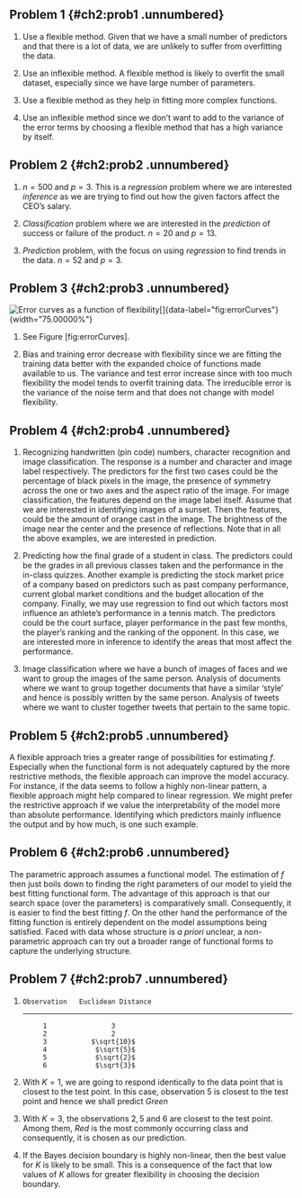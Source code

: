 Problem 1 {#ch2:prob1 .unnumbered}
---------

1.  Use a flexible method. Given that we have a small number of
    predictors and that there is a lot of data, we are unlikely to
    suffer from overfitting the data.

2.  Use an inflexible method. A flexible method is likely to overfit the
    small dataset, especially since we have large number of parameters.

3.  Use a flexible method as they help in fitting more complex
    functions.

4.  Use an inflexible method since we don’t want to add to the variance
    of the error terms by choosing a flexible method that has a high
    variance by itself.

Problem 2 {#ch2:prob2 .unnumbered}
---------

1.  $n = 500$ and $p = 3$. This is a *regression* problem where we are
    interested *inference* as we are trying to find out how the given
    factors affect the CEO’s salary.

2.  *Classification* problem where we are interested in the *prediction*
    of success or failure of the product. $n = 20$ and $p = 13$.

3.  *Prediction* problem, with the focus on using *regression* to find
    trends in the data. $n = 52$ and $p =
            3$.

Problem 3 {#ch2:prob3 .unnumbered}
---------

![Error curves as a function of
flexibility[]{data-label="fig:errorCurves"}](../img/ch2Q3){width="75.00000%"}

1.  See Figure \[fig:errorCurves\].

2.  Bias and training error decrease with flexibility since we are
    fitting the training data better with the expanded choice of
    functions made available to us. The variance and test error increase
    since with too much flexibility the model tends to overfit training
    data. The irreducible error is the variance of the noise term and
    that does not change with model flexibility.

Problem 4 {#ch2:prob4 .unnumbered}
---------

1.  Recognizing handwritten (pin code) numbers, character recognition
    and image classification. The response is a number and character and
    image label respectively. The predictors for the first two cases
    could be the percentage of black pixels in the image, the presence
    of symmetry across the one or two axes and the aspect ratio of the
    image. For image classification, the features depend on the image
    label itself. Assume that we are interested in identifying images of
    a sunset. Then the features, could be the amount of orange cast in
    the image. The brightness of the image near the center and the
    presence of reflections. Note that in all the above examples, we are
    interested in prediction.

2.  Predicting how the final grade of a student in class. The predictors
    could be the grades in all previous classes taken and the
    performance in the in-class quizzes. Another example is predicting
    the stock market price of a company based on predictors such as past
    company performance, current global market conditions and the budget
    allocation of the company. Finally, we may use regression to find
    out which factors most influence an athlete’s performance in a
    tennis match. The predictors could be the court surface, player
    performance in the past few months, the player’s ranking and the
    ranking of the opponent. In this case, we are interested more in
    inference to identify the areas that most affect the performance.

3.  Image classification where we have a bunch of images of faces and we
    want to group the images of the same person. Analysis of documents
    where we want to group together documents that have a similar
    ‘style’ and hence is possibly written by the same person. Analysis
    of tweets where we want to cluster together tweets that pertain to
    the same topic.

Problem 5 {#ch2:prob5 .unnumbered}
---------

A flexible approach tries a greater range of possibilities for
estimating $f$. Especially when the functional form is not adequately
captured by the more restrictive methods, the flexible approach can
improve the model accuracy. For instance, if the data seems to follow a
highly non-linear pattern, a flexible approach might help compared to
linear regression. We might prefer the restrictive approach if we value
the interpretability of the model more than absolute performance.
Identifying which predictors mainly influence the output and by how
much, is one such example.

Problem 6 {#ch2:prob6 .unnumbered}
---------

The parametric approach assumes a functional model. The estimation of
$f$ then just boils down to finding the right parameters of our model to
yield the best fitting functional form. The advantage of this approach
is that our search space (over the parameters) is comparatively small.
Consequently, it is easier to find the best fitting $f$. On the other
hand the performance of the fitting function is entirely dependent on
the model assumptions being satisfied. Faced with data whose structure
is *a priori* unclear, a non-parametric approach can try out a broader
range of functional forms to capture the underlying structure.

Problem 7 {#ch2:prob7 .unnumbered}
---------

1.  
       Observation   Euclidean Distance
      ------------- --------------------
            1                3
            2                2
            3           $\sqrt{10}$
            4            $\sqrt{5}$
            5            $\sqrt{2}$
            6            $\sqrt{3}$

2.  With $K = 1$, we are going to respond identically to the data point
    that is closest to the test point. In this case, observation $5$ is
    closest to the test point and hence we shall predict *Green*

3.  With $K = 3$, the observations $2, 5$ and $6$ are closest to the
    test point. Among them, *Red* is the most commonly occurring class
    and consequently, it is chosen as our prediction.

4.  If the Bayes decision boundary is highly non-linear, then the best
    value for $K$ is likely to be small. This is a consequence of the
    fact that low values of $K$ allows for greater flexibility in
    choosing the decision boundary.

